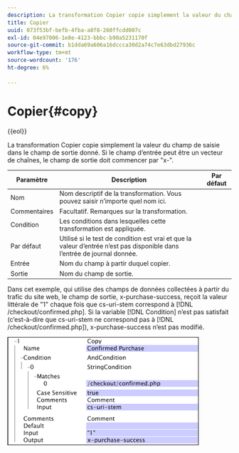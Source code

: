 ```yaml
---
description: La transformation Copier copie simplement la valeur du champ de saisie dans le champ de sortie donné. Si le champ d’entrée peut être un vecteur de chaînes, le champ de sortie doit commencer par "x-".
title: Copier
uuid: 073f53bf-befb-4fba-a8f8-260ffcdd007c
exl-id: 04e97006-1e8e-4123-bbbc-b90a5231170f
source-git-commit: b1dda69a606a16dccca30d2a74c7e63dbd27936c
workflow-type: tm+mt
source-wordcount: '176'
ht-degree: 6%

---
```


# Copier{#copy}

{{eol}}

La transformation Copier copie simplement la valeur du champ de saisie dans le champ de sortie donné. Si le champ d’entrée peut être un vecteur de chaînes, le champ de sortie doit commencer par &quot;x-&quot;.

| Paramètre | Description | Par défaut |
|---|---|---|
| Nom | Nom descriptif de la transformation. Vous pouvez saisir n’importe quel nom ici. |  |
| Commentaires | Facultatif. Remarques sur la transformation. |  |
| Condition | Les conditions dans lesquelles cette transformation est appliquée. |  |
| Par défaut | Utilisé si le test de condition est vrai et que la valeur d’entrée n’est pas disponible dans l’entrée de journal donnée. |  |
| Entrée | Nom du champ à partir duquel copier. |  |
| Sortie | Nom du champ de sortie. |  |

Dans cet exemple, qui utilise des champs de données collectées à partir du trafic du site web, le champ de sortie, x-purchase-success, reçoit la valeur littérale de &quot;1&quot; chaque fois que cs-uri-stem correspond à [!DNL /checkout/confirmed.php]. Si la variable [!DNL Condition] n’est pas satisfait (c’est-à-dire que cs-uri-stem ne correspond pas à [!DNL /checkout/confirmed.php]), x-purchase-success n’est pas modifié.

![](assets/cfg_TransformationType_Copy.png)
